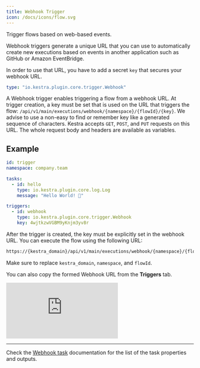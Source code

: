 ```yaml
---
title: Webhook Trigger
icon: /docs/icons/flow.svg
---
```


Trigger flows based on web-based events.

Webhook triggers generate a unique URL that you can use to automatically create new executions based on events in another application such as GitHub or Amazon EventBridge.

In order to use that URL, you have to add a secret `key` that secures your webhook URL.


```yaml
type: "io.kestra.plugin.core.trigger.Webhook"
```

A Webhook trigger enables triggering a flow from a webhook URL.
At trigger creation, a key must be set that is used on the URL that triggers the flow: `/api/v1/main/executions/webhook/{namespace}/{flowId}/{key}`. We advise to use a non-easy to find or remember key like a generated sequence of characters. Kestra accepts `GET`, `POST`, and `PUT` requests on this URL. The whole request body and headers are available as variables.

## Example

```yaml
id: trigger
namespace: company.team

tasks:
  - id: hello
    type: io.kestra.plugin.core.log.Log
    message: "Hello World! 🚀"

triggers:
  - id: webhook
    type: io.kestra.plugin.core.trigger.Webhook
    key: 4wjtkzwVGBM9yKnjm3yv8r
```

After the trigger is created, the key must be explicitly set in the webhook URL. You can execute the flow using the following URL:

```bash
https://{kestra_domain}/api/v1/main/executions/webhook/{namespace}/{flowId}/4wjtkzwVGBM9yKnjm3yv8r
```

Make sure to replace `kestra_domain`, `namespace`, and `flowId`.

You can also copy the formed Webhook URL from the **Triggers** tab.

<div class="video-container">
  <iframe src="https://www.youtube.com/embed/4-KrkkgSeic?si=Ujl09_9Pv5x64YaF" title="YouTube video player" frameborder="0" allow="accelerometer; autoplay; clipboard-write; encrypted-media; gyroscope; picture-in-picture; web-share" referrerpolicy="strict-origin-when-cross-origin" allowfullscreen></iframe>
</div>

---

Check the [Webhook task](/plugins/core/triggers/io.kestra.plugin.core.trigger.Webhook) documentation for the list of the task properties and outputs.
